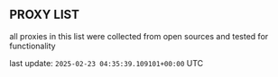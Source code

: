 ## PROXY LIST

all proxies in this list were collected from open sources and tested for functionality

last update: `2025-02-23 04:35:39.109101+00:00` UTC